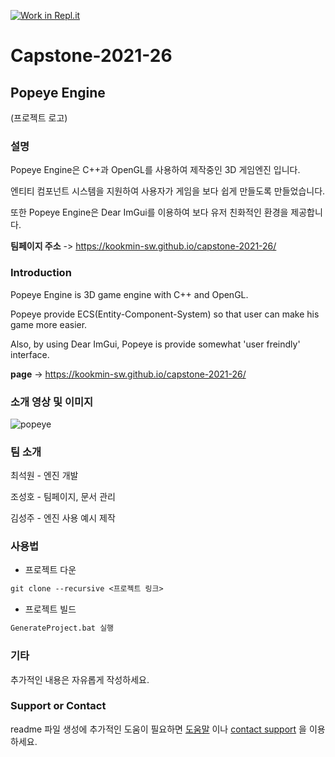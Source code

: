 [![Work in Repl.it](https://classroom.github.com/assets/work-in-replit-14baed9a392b3a25080506f3b7b6d57f295ec2978f6f33ec97e36a161684cbe9.svg)](https://classroom.github.com/online_ide?assignment_repo_id=365375&assignment_repo_type=GroupAssignmentRepo)
# Capstone-2021-26

## Popeye Engine  

(프로젝트 로고)

### 설명

Popeye Engine은 C++과 OpenGL를 사용하여 제작중인 3D 게임엔진 입니다.

엔티티 컴포넌트 시스템을 지원하여 사용자가 게임을 보다 쉽게 만들도록 만들었습니다.

또한 Popeye Engine은 Dear ImGui를 이용하여 보다 유저 친화적인 환경을 제공합니다.

**팀페이지 주소** -> https://kookmin-sw.github.io/capstone-2021-26/  


### Introduction

Popeye Engine is 3D game engine with C++ and OpenGL.

Popeye provide ECS(Entity-Component-System) so that user can make his game more easier.

Also, by using Dear ImGui, Popeye is provide somewhat 'user freindly' interface.

**page** -> https://kookmin-sw.github.io/capstone-2021-26/


### 소개 영상 및 이미지

![popeye](https://user-images.githubusercontent.com/17774946/112793795-e2d97000-90a0-11eb-9293-b9749bcd7f27.PNG)


### 팀 소개

최석원 - 엔진 개발

조성호 - 팀페이지, 문서 관리

김성주 - 엔진 사용 예시 제작

### 사용법

- 프로젝트 다운
```markdown
git clone --recursive <프로젝트 링크>
```

- 프로젝트 빌드
```markdown
GenerateProject.bat 실행
```


### 기타

추가적인 내용은 자유롭게 작성하세요.

### Support or Contact

readme 파일 생성에 추가적인 도움이 필요하면 [도움말](https://help.github.com/articles/about-readmes/) 이나 [contact support](https://github.com/contact) 을 이용하세요.
